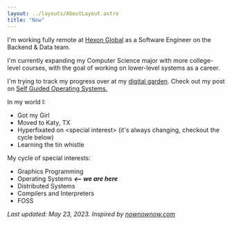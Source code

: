 ```yaml
---
layout: ../layouts/AboutLayout.astro
title: "Now"
---
```


I'm working fully remote at [Hexon Global](https://www.hexonlabs.com) as a Software Engineer on the Backend & Data team.

I'm currently expanding my Computer Science major with more college-level courses, with the goal of working on lower-level systems as a career.

I'm trying to track my progress over at my [digital garden](https://notes.jakegut.com/extended-cs). Check out my post on [Self Guided Operating Systems.](/posts/sg-os/)

In my world I:

- Got my Girl
- Moved to Katy, TX
- Hyperfixated on \<special interest\> (it's always changing, checkout the cycle below)
- Learning the tin whistle

My cycle of special interests:

- Graphics Programming
- Operating Systems **_<-- we are here_**
- Distributed Systems
- Compilers and Interpreters
- FOSS

_Last updated: May 23, 2023. Inspired by [nownownow.com](https://nownownow.com/about)_
